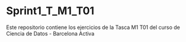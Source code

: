# Sprint1_T_M1_T01
Este repositorio contiene los ejercicios de la Tasca M1 T01 del curso de Ciencia de Datos - Barcelona Activa
